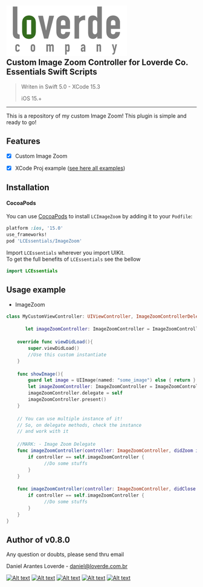 
![](loverde_company_logo_full.png)  
Custom Image Zoom Controller for Loverde Co. Essentials Swift Scripts
----
> Writen in Swift 5.0 - XCode 15.3
> 
> iOS 15.+
> 
----

This is a repository of my custom Image Zoom! This plugin is simple and ready to go!

## Features
- [x] Custom Image Zoom
- [x] XCode Proj example ([see here all examples](https://github.com/loverde-co/LCEssentials))


Installation
----
#### CocoaPods
You can use [CocoaPods](http://cocoapods.org/) to install `LCImageZoom` by adding it to your `Podfile`:

```ruby
platform :ios, '15.0'
use_frameworks!
pod 'LCEssentials/ImageZoom'
```

Import `LCEssentials` wherever you import UIKit.  
To get the full benefits of `LCEssentials` see the bellow

``` swift
import LCEssentials
```

## Usage example


* ImageZoom  

```swift
class MyCustomViewController: UIViewController, ImageZoomControllerDelegate {
	
       let imageZoomController: ImageZoomController = ImageZoomController()
       
    override func viewDidLoad(){
        super.viewDidLoad()
    	//Use this custom instantiate
    }
	
    func showImage(){
        guard let image = UIImage(named: "some_image") else { return }
        let imageZoomController: ImageZoomController = ImageZoomController(image)
        imageZoomController.delegate = self
        imageZoomController.present()
    }
	
    // You can use multiple instance of it!
    // So, on delegate methods, check the instance
    // and work with it
	
    //MARK: - Image Zoom Delegate
    func imageZoomController(controller: ImageZoomController, didZoom image: UIImage?) {
        if controller == self.imageZoomController {
        	  //Do some stuffs
        }
    }
        
    func imageZoomController(controller: ImageZoomController, didClose image: UIImage?) {
        if controller == self.imageZoomController {
        	  //Do some stuffs
        }
    }
}
```


Author of v0.8.0
----

Any question or doubts, please send thru email

Daniel Arantes Loverde - <daniel@loverde.com.br>

[![Alt text](https://loverde.com.br/_signature/loverde_github_mail.gif "My Resume")](https://github.com/loverde-co/resume/)
[![Alt text](https://loverde.com.br/_signature/loverde_bitbucket_mail.gif "Loverde Co. Bitbucket")](https://bitbucket.org/loverde_co)
[![Alt text](https://loverde.com.br/_signature/loverde_github_mail.gif "Loverde Co. Github")](https://github.com/loverde-co)
[![Alt text](https://loverde.com.br/_signature/loverde_twitter_mail.gif "Personal Twitter")](http://twitter.com/jack_loverde)
[![Alt text](https://loverde.com.br/_signature/loverde_instagram_mail.gif "Personal Instagram")](https://instagram.com/loverde)

